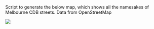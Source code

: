 Script to generate the below map, which shows all the namesakes of Melbourne CDB streets.
Data from OpenStreetMap


![](street_map.png)
